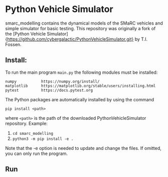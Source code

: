 # Python Vehicle Simulator
smarc_modelling contains the dynamical models of the SMaRC vehicles and simple simulator for basic testing.
This repository was originally a fork of the [Python Vehicle Simulator]{https://github.com/cybergalactic/PythonVehicleSimulator.git} by T.I. Fossen.

## Install:
To run the main program ```main.py``` the following modules must be installed:

    numpy           https://numpy.org/install/
    matplotlib      https://matplotlib.org/stable/users/installing.html
    pytest          https://docs.pytest.org

The Python packages are automatically installed by using the command

```pip install <path>```

where ```<path>``` is the path of the downloaded PythonVehicleSimulator repository. Example:

1. ```cd smarc_modelling ```
2. ```python3 -m pip install -e .```

Note that the -e option is needed to update and change the files. If omitted, you can only run the program.

## Run
